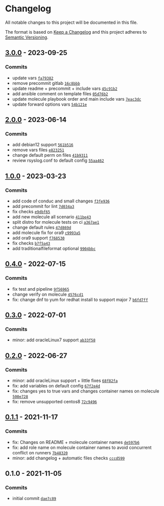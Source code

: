 # Changelog

All notable changes to this project will be documented in this file.

The format is based on [Keep a Changelog](https://keepachangelog.com/en/1.0.0/)
and this project adheres to [Semantic Versioning](https://semver.org/spec/v2.0.0.html).

## [3.0.0](https://github.com/lotusnoir/ansible-apps_rsyslog/compare/2.1.0...3.0.0) - 2023-09-25

### Commits

- update vars [`fa79382`](https://github.com/lotusnoir/ansible-apps_rsyslog/commit/fa793828b5564b007e9c740e5a143234994294a1)
- remove precommit gitlab [`16c8bbb`](https://github.com/lotusnoir/ansible-apps_rsyslog/commit/16c8bbb523d7a7296408cfb9eb8e13778d955156)
- update readme + precommit + include vars [`45c91b2`](https://github.com/lotusnoir/ansible-apps_rsyslog/commit/45c91b227329a4ba90af4fd4bc8d98e19a4f47ca)
- add ansible comment on template files [`05d76b2`](https://github.com/lotusnoir/ansible-apps_rsyslog/commit/05d76b2c28c40d18212ea332dad480259633dd4b)
- update molecule playbook order and main include vars [`7eac3dc`](https://github.com/lotusnoir/ansible-apps_rsyslog/commit/7eac3dc4e249b15f3e2bd9d10afa415ce7ca43a8)
- update forward options vars [`54b121e`](https://github.com/lotusnoir/ansible-apps_rsyslog/commit/54b121e358dfe6a6f72c77a84a2a0430a6d33e25)

## [2.0.0](https://github.com/lotusnoir/ansible-apps_rsyslog/compare/1.0.0...2.0.0) - 2023-06-14

### Commits

- add debian12 support [`561b516`](https://github.com/lotusnoir/ansible-apps_rsyslog/commit/561b516dcff1445baaf539578ebc37738cca73cd)
- remove vars files [`e823251`](https://github.com/lotusnoir/ansible-apps_rsyslog/commit/e823251c8ea2d1ab167121f3fbe2fe6f7afda0d4)
- change default perm on files [`41b9311`](https://github.com/lotusnoir/ansible-apps_rsyslog/commit/41b931187359cdac6cd47d5b78e4e2da6da773c1)
- review rsyslog.conf to default config [`55aa462`](https://github.com/lotusnoir/ansible-apps_rsyslog/commit/55aa462d3837126249db7b36e41a48936ccb09c3)

## [1.0.0](https://github.com/lotusnoir/ansible-apps_rsyslog/compare/0.4.0...1.0.0) - 2023-03-23

### Commits

- add code of conduc and small changes [`f3fe936`](https://github.com/lotusnoir/ansible-apps_rsyslog/commit/f3fe9362ba5eb74f0350d7a07fe4fb344dd54ca3)
- add precommit for lint [`7d034a3`](https://github.com/lotusnoir/ansible-apps_rsyslog/commit/7d034a3a166f9b9c070924bf922c1529f646d28a)
- fix checks [`e9dbf65`](https://github.com/lotusnoir/ansible-apps_rsyslog/commit/e9dbf65652c4ec0103c91e5f48ba3e0cc7eecd77)
- add new molecule all scenario [`411be43`](https://github.com/lotusnoir/ansible-apps_rsyslog/commit/411be43e61cbb03b842c627f763c0f007effb045)
- split distro for molecule tests on ci [`a367ae1`](https://github.com/lotusnoir/ansible-apps_rsyslog/commit/a367ae13eb611c80868e31b9a08489265732aafa)
- change default rules [`47d869d`](https://github.com/lotusnoir/ansible-apps_rsyslog/commit/47d869dd596cfd83058994324b15d87e276d72bb)
- add molecule fix for ora9 [`c9993a5`](https://github.com/lotusnoir/ansible-apps_rsyslog/commit/c9993a500de5e9f6c64c5ae1f426d34e8d852106)
- add ora9 support [`f768530`](https://github.com/lotusnoir/ansible-apps_rsyslog/commit/f76853075cea012d29a72504fa2cb09af70e113b)
- fix checks [`b7f5a43`](https://github.com/lotusnoir/ansible-apps_rsyslog/commit/b7f5a4370e725c2630e863c801c2bf1a2c1af3f9)
- add traditionalfileformat optional [`9904bbc`](https://github.com/lotusnoir/ansible-apps_rsyslog/commit/9904bbc8f628194f6a4b0390876813ae819e8273)

## [0.4.0](https://github.com/lotusnoir/ansible-apps_rsyslog/compare/0.3.0...0.4.0) - 2022-07-15

### Commits

- fix test and pipeline [`9f56965`](https://github.com/lotusnoir/ansible-apps_rsyslog/commit/9f56965da2fc26a4a778d8e08638ae0133b14048)
- change verify on molecule [`4576cd1`](https://github.com/lotusnoir/ansible-apps_rsyslog/commit/4576cd1f5740246614c5e32f3ee447e900b7fa89)
- fix: change dnf to yum for redhat install to support major 7 [`b6fd7ff`](https://github.com/lotusnoir/ansible-apps_rsyslog/commit/b6fd7ff79f07e13da40d74adc3134f361e1090e0)

## [0.3.0](https://github.com/lotusnoir/ansible-apps_rsyslog/compare/0.2.0...0.3.0) - 2022-07-01

### Commits

- minor: add oracleLinux7 support [`ab33f58`](https://github.com/lotusnoir/ansible-apps_rsyslog/commit/ab33f580860fafa6ee8733362b8a6b26dab08b0f)

## [0.2.0](https://github.com/lotusnoir/ansible-apps_rsyslog/compare/0.1.1...0.2.0) - 2022-06-27

### Commits

- minor: add oracleLinux support + little fixes [`68f82fa`](https://github.com/lotusnoir/ansible-apps_rsyslog/commit/68f82fa4f2b3b78ecf843078d687795a9d5dfa48)
- fix: add variables on default config [`67f2e4d`](https://github.com/lotusnoir/ansible-apps_rsyslog/commit/67f2e4da926261a314219c21b000d99b2ad1dd7c)
- fix: changes yes to true vars and changes container names on molecule [`500e728`](https://github.com/lotusnoir/ansible-apps_rsyslog/commit/500e728177211c4d170db78bcffd5dc50dc39373)
- fix: remove unsupported centos8 [`72c9496`](https://github.com/lotusnoir/ansible-apps_rsyslog/commit/72c9496c9bbba91bd8f2b242f2238abf46471f96)

## [0.1.1](https://github.com/lotusnoir/ansible-apps_rsyslog/compare/0.1.0...0.1.1) - 2021-11-17

### Commits

- fix: Changes on README + molecule container names [`de597b6`](https://github.com/lotusnoir/ansible-apps_rsyslog/commit/de597b6e15005eda5523ddb9694bff685f7e7da1)
- fix: add role name on molecule container names to avoid concurrent conflict on runners [`7b48320`](https://github.com/lotusnoir/ansible-apps_rsyslog/commit/7b4832062802507492d030b17280f8d42c8b681b)
- minor: add changelog + automatic files checks [`cccd599`](https://github.com/lotusnoir/ansible-apps_rsyslog/commit/cccd5997c7df823f1b027112d808dcd65ae7ef6d)

## 0.1.0 - 2021-11-05

### Commits

- initial commit [`dae7c89`](https://github.com/lotusnoir/ansible-apps_rsyslog/commit/dae7c897f54146e1d022dc641bba73c130b8d1ed)
